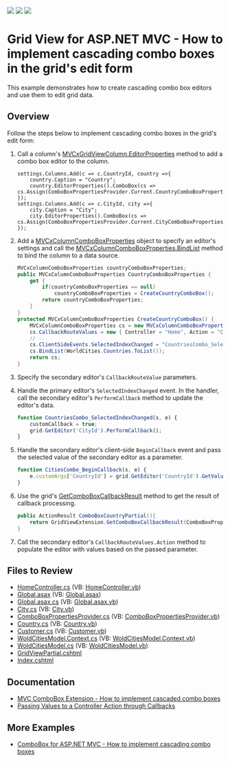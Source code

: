 <!-- default badges list -->
![](https://img.shields.io/endpoint?url=https://codecentral.devexpress.com/api/v1/VersionRange/128550193/16.1.5%2B)
[![](https://img.shields.io/badge/Open_in_DevExpress_Support_Center-FF7200?style=flat-square&logo=DevExpress&logoColor=white)](https://supportcenter.devexpress.com/ticket/details/E4425)
[![](https://img.shields.io/badge/📖_How_to_use_DevExpress_Examples-e9f6fc?style=flat-square)](https://docs.devexpress.com/GeneralInformation/403183)
<!-- default badges end -->
# Grid View for ASP.NET MVC - How to implement cascading combo boxes in the grid's edit form

This example demonstrates how to create cascading combo box editors and use them to edit grid data.

## Overview

Follow the steps below to implement cascading combo boxes in the grid's edit form:

1. Call a column's [MVCxGridViewColumn.EditorProperties](https://docs.devexpress.com/AspNetMvc/DevExpress.Web.Mvc.MVCxGridViewColumn.EditorProperties) method to add a combo box editor to the column.

    ```cshtml
    settings.Columns.Add(c => c.CountryId, country =>{
		country.Caption = "Country";
		country.EditorProperties().ComboBox(cs => cs.Assign(ComboBoxPropertiesProvider.Current.CountryComboBoxProperties));
	});
	settings.Columns.Add(c => c.CityId, city =>{
		city.Caption = "City";
		city.EditorProperties().ComboBox(cs => cs.Assign(ComboBoxPropertiesProvider.Current.CityComboBoxProperties));
	});
    ```

2. Add a [MVCxColumnComboBoxProperties](https://docs.devexpress.com/AspNetMvc/DevExpress.Web.Mvc.MVCxColumnComboBoxProperties) object to specify an editor's settings and call the [MVCxColumnComboBoxProperties.BindList](https://docs.devexpress.com/AspNetMvc/DevExpress.Web.Mvc.MVCxColumnComboBoxProperties.BindList.overloads) method to bind the column to a data source.

    ```csharp
    MVCxColumnComboBoxProperties countryComboBoxProperties;
    public MVCxColumnComboBoxProperties CountryComboBoxProperties {
        get {
            if(countryComboBoxProperties == null)
                countryComboBoxProperties = CreateCountryComboBox();
            return countryComboBoxProperties;
        }
    }
    protected MVCxColumnComboBoxProperties CreateCountryComboBox() {
        MVCxColumnComboBoxProperties cs = new MVCxColumnComboBoxProperties();
        cs.CallbackRouteValues = new { Controller = "Home", Action = "ComboBoxCountryPartial" };
        // ...
        cs.ClientSideEvents.SelectedIndexChanged = "CountriesCombo_SelectedIndexChanged";
        cs.BindList(WorldCities.Countries.ToList());
        return cs;
    }
    ```

3. Specify the secondary editor's `CallbackRouteValue` parameters.

4. Handle the primary editor's `SelectedIndexChanged` event. In the handler, call the secondary editor's `PerformCallback` method to update the editor's data.

    ```js
    function CountriesCombo_SelectedIndexChanged(s, e) {
        customCallback = true;
        grid.GetEditor('CityId').PerformCallback();
    }
    ```

5. Handle the secondary editor's client-side `BeginCallback` event and pass the selected value of the secondary editor as a parameter.

    ```js
    function CitiesCombo_BeginCallback(s, e) {
        e.customArgs['CountryId'] = grid.GetEditor('CountryId').GetValue();
    }
    ```

6. Use the grid's [GetComboBoxCallbackResult](https://docs.devexpress.com/AspNetMvc/DevExpress.Web.Mvc.GridExtensionBase.GetComboBoxCallbackResult.overloads) method to get the result of callback processing.

    ```csharp
    public ActionResult ComboBoxCountryPartial(){
        return GridViewExtension.GetComboBoxCallbackResult(ComboBoxPropertiesProvider.Current.CountryComboBoxProperties);
    }
    ```

7. Call the secondary editor's `CallbackRouteValues.Action` method to populate the editor with values based on the passed parameter.

## Files to Review

* [HomeController.cs](./CS/Controllers/HomeController.cs) (VB: [HomeController.vb](./VB/Controllers/HomeController.vb))
* [Global.asax](./CS/Global.asax) (VB: [Global.asax](./VB/Global.asax))
* [Global.asax.cs](./CS/Global.asax.cs) (VB: [Global.asax.vb](./VB/Global.asax.vb))
* [City.cs](./CS/Models/City.cs) (VB: [City.vb](./VB/Models/City.vb))
* [ComboBoxPropertiesProvider.cs](./CS/Models/ComboBoxPropertiesProvider.cs) (VB: [ComboBoxPropertiesProvider.vb](./VB/Models/ComboBoxPropertiesProvider.vb))
* [Country.cs](./CS/Models/Country.cs) (VB: [Country.vb](./VB/Models/Country.vb))
* [Customer.cs](./CS/Models/Customer.cs) (VB: [Customer.vb](./VB/Models/Customer.vb))
* [WoldCitiesModel.Context.cs](./CS/Models/WoldCitiesModel.Context.cs) (VB: [WoldCitiesModel.Context.vb](./VB/Models/WoldCitiesModel.Context.vb))
* [WoldCitiesModel.cs](./CS/Models/WoldCitiesModel.cs) (VB: [WoldCitiesModel.vb](./VB/Models/WoldCitiesModel.vb))
* [GridViewPartial.cshtml](./CS/Views/Home/GridViewPartial.cshtml)
* [Index.cshtml](./CS/Views/Home/Index.cshtml)

## Documentation

* [MVC ComboBox Extension - How to implement cascaded combo boxes](https://supportcenter.devexpress.com/ticket/details/ka18675/mvc-combobox-extension-how-to-implement-cascaded-combo-boxes)
* [Passing Values to a Controller Action through Callbacks](https://docs.devexpress.com/AspNetMvc/9941/common-features/callback-based-functionality/passing-values-to-a-controller-action-through-callbacks)

## More Examples

* [ComboBox for ASP.NET MVC - How to implement cascading combo boxes](https://github.com/DevExpress-Examples/asp-net-mvc-cascading-combo-boxes)
